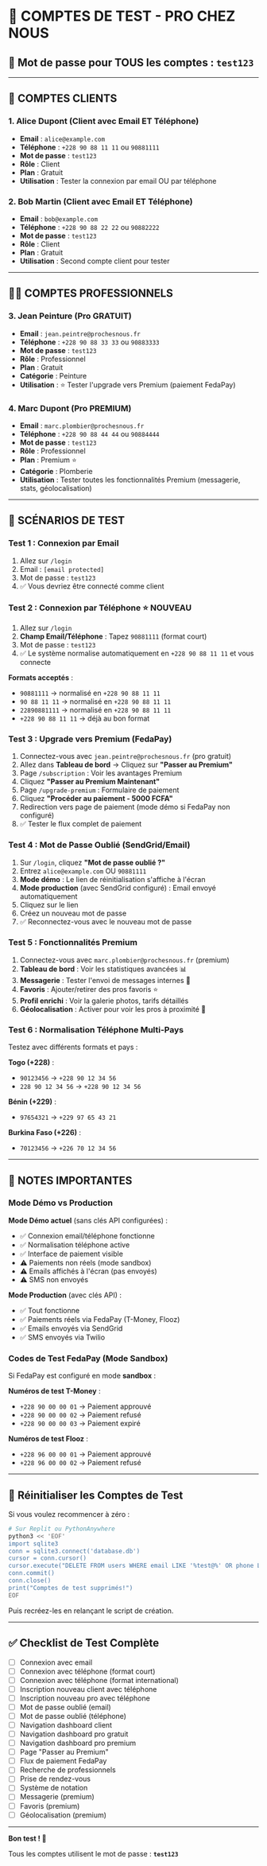 # 🧪 COMPTES DE TEST - PRO CHEZ NOUS

## 🔑 Mot de passe pour TOUS les comptes : `test123`

---

## 👤 COMPTES CLIENTS

### 1. Alice Dupont (Client avec Email ET Téléphone)
- **Email** : `alice@example.com`
- **Téléphone** : `+228 90 88 11 11` ou `90881111`
- **Mot de passe** : `test123`
- **Rôle** : Client
- **Plan** : Gratuit
- **Utilisation** : Tester la connexion par email OU par téléphone

### 2. Bob Martin (Client avec Email ET Téléphone)
- **Email** : `bob@example.com`
- **Téléphone** : `+228 90 88 22 22` ou `90882222`
- **Mot de passe** : `test123`
- **Rôle** : Client
- **Plan** : Gratuit
- **Utilisation** : Second compte client pour tester

---

## 👨‍🔧 COMPTES PROFESSIONNELS

### 3. Jean Peinture (Pro GRATUIT) 
- **Email** : `jean.peintre@prochesnous.fr`
- **Téléphone** : `+228 90 88 33 33` ou `90883333`
- **Mot de passe** : `test123`
- **Rôle** : Professionnel
- **Plan** : Gratuit
- **Catégorie** : Peinture
- **Utilisation** : ⭐ Tester l'upgrade vers Premium (paiement FedaPay)

### 4. Marc Dupont (Pro PREMIUM) 
- **Email** : `marc.plombier@prochesnous.fr`
- **Téléphone** : `+228 90 88 44 44` ou `90884444`
- **Mot de passe** : `test123`
- **Rôle** : Professionnel
- **Plan** : Premium ⭐
- **Catégorie** : Plomberie
- **Utilisation** : Tester toutes les fonctionnalités Premium (messagerie, stats, géolocalisation)

---

## 🧪 SCÉNARIOS DE TEST

### Test 1 : Connexion par Email
1. Allez sur `/login`
2. Email : `[email protected]`
3. Mot de passe : `test123`
4. ✅ Vous devriez être connecté comme client

### Test 2 : Connexion par Téléphone ⭐ NOUVEAU
1. Allez sur `/login`
2. **Champ Email/Téléphone** : Tapez `90881111` (format court)
3. Mot de passe : `test123`
4. ✅ Le système normalise automatiquement en `+228 90 88 11 11` et vous connecte

**Formats acceptés** :
- `90881111` → normalisé en `+228 90 88 11 11`
- `90 88 11 11` → normalisé en `+228 90 88 11 11`
- `22890881111` → normalisé en `+228 90 88 11 11`
- `+228 90 88 11 11` → déjà au bon format

### Test 3 : Upgrade vers Premium (FedaPay)
1. Connectez-vous avec `jean.peintre@prochesnous.fr` (pro gratuit)
2. Allez dans **Tableau de bord** → Cliquez sur **"Passer au Premium"**
3. Page `/subscription` : Voir les avantages Premium
4. Cliquez **"Passer au Premium Maintenant"**
5. Page `/upgrade-premium` : Formulaire de paiement
6. Cliquez **"Procéder au paiement - 5000 FCFA"**
7. Redirection vers page de paiement (mode démo si FedaPay non configuré)
8. ✅ Tester le flux complet de paiement

### Test 4 : Mot de Passe Oublié (SendGrid/Email)
1. Sur `/login`, cliquez **"Mot de passe oublié ?"**
2. Entrez `alice@example.com` OU `90881111`
3. **Mode démo** : Le lien de réinitialisation s'affiche à l'écran
4. **Mode production** (avec SendGrid configuré) : Email envoyé automatiquement
5. Cliquez sur le lien
6. Créez un nouveau mot de passe
7. ✅ Reconnectez-vous avec le nouveau mot de passe

### Test 5 : Fonctionnalités Premium
1. Connectez-vous avec `marc.plombier@prochesnous.fr` (premium)
2. **Tableau de bord** : Voir les statistiques avancées 📊
3. **Messagerie** : Tester l'envoi de messages internes 💬
4. **Favoris** : Ajouter/retirer des pros favoris ⭐
5. **Profil enrichi** : Voir la galerie photos, tarifs détaillés
6. **Géolocalisation** : Activer pour voir les pros à proximité 📍

### Test 6 : Normalisation Téléphone Multi-Pays
Testez avec différents formats et pays :

**Togo (+228)** :
- `90123456` → `+228 90 12 34 56`
- `228 90 12 34 56` → `+228 90 12 34 56`

**Bénin (+229)** :
- `97654321` → `+229 97 65 43 21`

**Burkina Faso (+226)** :
- `70123456` → `+226 70 12 34 56`

---

## 📝 NOTES IMPORTANTES

### Mode Démo vs Production

**Mode Démo actuel** (sans clés API configurées) :
- ✅ Connexion email/téléphone fonctionne
- ✅ Normalisation téléphone active
- ✅ Interface de paiement visible
- ⚠️ Paiements non réels (mode sandbox)
- ⚠️ Emails affichés à l'écran (pas envoyés)
- ⚠️ SMS non envoyés

**Mode Production** (avec clés API) :
- ✅ Tout fonctionne
- ✅ Paiements réels via FedaPay (T-Money, Flooz)
- ✅ Emails envoyés via SendGrid
- ✅ SMS envoyés via Twilio

### Codes de Test FedaPay (Mode Sandbox)

Si FedaPay est configuré en mode **sandbox** :

**Numéros de test T-Money** :
- `+228 90 00 00 01` → Paiement approuvé
- `+228 90 00 00 02` → Paiement refusé
- `+228 90 00 00 03` → Paiement expiré

**Numéros de test Flooz** :
- `+228 96 00 00 01` → Paiement approuvé
- `+228 96 00 00 02` → Paiement refusé

---

## 🔐 Réinitialiser les Comptes de Test

Si vous voulez recommencer à zéro :

```bash
# Sur Replit ou PythonAnywhere
python3 << 'EOF'
import sqlite3
conn = sqlite3.connect('database.db')
cursor = conn.cursor()
cursor.execute("DELETE FROM users WHERE email LIKE '%test@%' OR phone LIKE '+228 91%'")
conn.commit()
conn.close()
print("Comptes de test supprimés!")
EOF
```

Puis recréez-les en relançant le script de création.

---

## ✅ Checklist de Test Complète

- [ ] Connexion avec email
- [ ] Connexion avec téléphone (format court)
- [ ] Connexion avec téléphone (format international)
- [ ] Inscription nouveau client avec téléphone
- [ ] Inscription nouveau pro avec téléphone
- [ ] Mot de passe oublié (email)
- [ ] Mot de passe oublié (téléphone)
- [ ] Navigation dashboard client
- [ ] Navigation dashboard pro gratuit
- [ ] Navigation dashboard pro premium
- [ ] Page "Passer au Premium"
- [ ] Flux de paiement FedaPay
- [ ] Recherche de professionnels
- [ ] Prise de rendez-vous
- [ ] Système de notation
- [ ] Messagerie (premium)
- [ ] Favoris (premium)
- [ ] Géolocalisation (premium)

---

**Bon test ! 🎉**

Tous les comptes utilisent le mot de passe : **`test123`**
